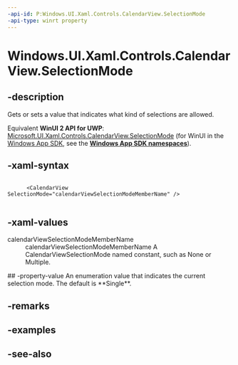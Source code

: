 ```yaml
---
-api-id: P:Windows.UI.Xaml.Controls.CalendarView.SelectionMode
-api-type: winrt property
---
```


<!-- Property syntax
public Windows.UI.Xaml.Controls.CalendarViewSelectionMode SelectionMode { get;  set; }
-->

# Windows.UI.Xaml.Controls.CalendarView.SelectionMode

## -description
Gets or sets a value that indicates what kind of selections are allowed.

Equivalent **WinUI 2 API for UWP**: [Microsoft.UI.Xaml.Controls.CalendarView.SelectionMode](/windows/winui/api/microsoft.ui.xaml.controls.calendarview.selectionmode) (for WinUI in the [Windows App SDK](/windows/apps/windows-app-sdk/), see the **[Windows App SDK namespaces](/windows/windows-app-sdk/api/winrt/)**).

## -xaml-syntax
```xaml

      <CalendarView SelectionMode="calendarViewSelectionModeMemberName" />
    
```


## -xaml-values
<dl><dt>calendarViewSelectionModeMemberName</dt><dd>calendarViewSelectionModeMemberName A CalendarViewSelectionMode named constant, such as None or Multiple.</dd>
</dl>
## -property-value
An enumeration value that indicates the current selection mode. The default is **Single**.

## -remarks

## -examples

## -see-also
